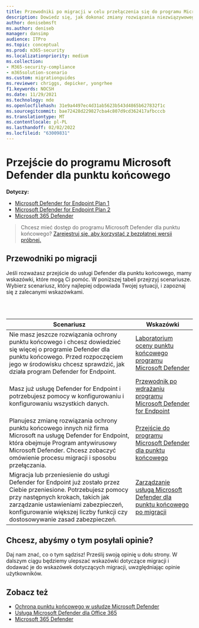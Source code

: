 ```yaml
---
title: Przewodniki po migracji w celu przełączenia się do programu Microsoft Defender dla punktu końcowego
description: Dowiedz się, jak dokonać zmiany rozwiązania niezwiązywowego Microsoft 365 Defender do programu Microsoft Defender for Endpoint
author: denisebmsft
ms.author: deniseb
manager: dansimp
audience: ITPro
ms.topic: conceptual
ms.prod: m365-security
ms.localizationpriority: medium
ms.collection:
- M365-security-compliance
- m365solution-scenario
ms.custom: migrationguides
ms.reviewer: chriggs, depicker, yongrhee
f1.keywords: NOCSH
ms.date: 11/29/2021
ms.technology: mde
ms.openlocfilehash: 31e9a4497ec4d31ab5623b543d4865b627832f1c
ms.sourcegitcommit: bae72428d229827cba4c807d9cd362417afbcccb
ms.translationtype: MT
ms.contentlocale: pl-PL
ms.lasthandoff: 02/02/2022
ms.locfileid: "63009831"
---
```

# <a name="make-the-switch-to-microsoft-defender-for-endpoint"></a>Przejście do programu Microsoft Defender dla punktu końcowego

**Dotyczy:**
- [Microsoft Defender for Endpoint Plan 1](https://go.microsoft.com/fwlink/p/?linkid=2154037)
- [Microsoft Defender for Endpoint Plan 2](https://go.microsoft.com/fwlink/p/?linkid=2154037)
- [Microsoft 365 Defender](https://go.microsoft.com/fwlink/?linkid=2118804)

> Chcesz mieć dostęp do programu Microsoft Defender dla punktu końcowego? [Zarejestruj się, aby korzystać z bezpłatnej wersji próbnej.](https://signup.microsoft.com/create-account/signup?products=7f379fee-c4f9-4278-b0a1-e4c8c2fcdf7e&ru=https://aka.ms/MDEp2OpenTrial?ocid=docs-wdatp-exposedapis-abovefoldlink)

## <a name="migration-guides"></a>Przewodniki po migracji

Jeśli rozważasz przejście do usługi Defender dla punktu końcowego, mamy wskazówki, które mogą Ci pomóc. W poniższej tabeli przejrzyj scenariusze. Wybierz scenariusz, który najlepiej odpowiada Twojej sytuacji, i zapoznaj się z zalecanymi wskazówkami.

<br/><br/>

|Scenariusz|Wskazówki|
|---|---|
|Nie masz jeszcze rozwiązania ochrony punktu końcowego i chcesz dowiedzieć się więcej o programie Defender dla punktu końcowego. Przed rozpoczęciem jego w środowisku chcesz sprawdzić, jak działa program Defender for Endpoint.|[Laboratorium oceny punktu końcowego programu Microsoft Defender](evaluation-lab.md)|
|Masz już usługę Defender for Endpoint i potrzebujesz pomocy w konfigurowaniu i konfigurowaniu wszystkich danych.|[Przewodnik po wdrażaniu programu Microsoft Defender for Endpoint](deployment-phases.md)|
|Planujesz zmianę rozwiązania ochrony punktu końcowego innych niż firma Microsoft na usługę Defender for Endpoint, która obejmuje Program antywirusowy Microsoft Defender. Chcesz zobaczyć omówienie procesu migracji i sposobu przełączania.|[Przejście do programu Microsoft Defender dla punktu końcowego](switch-to-mde-overview.md)|
|Migracja lub przeniesienie do usługi Defender for Endpoint już zostało przez Ciebie przeniesione. Potrzebujesz pomocy przy następnych krokach, takich jak zarządzanie ustawieniami zabezpieczeń, konfigurowanie większej liczby funkcji czy dostosowywanie zasad zabezpieczeń.|[Zarządzanie usługą Microsoft Defender dla punktu końcowego po migracji](manage-mde-post-migration.md)|


## <a name="do-you-have-feedback-for-us"></a>Chcesz, abyśmy o tym posyłali opinie?

Daj nam znać, co o tym sądzisz! Prześlij swoją opinię u dołu strony. W dalszym ciągu będziemy ulepszać wskazówki dotyczące migracji i dodawać je do wskazówek dotyczących migracji, uwzględniając opinie użytkowników.

## <a name="see-also"></a>Zobacz też

- [Ochrona punktu końcowego w usłudze Microsoft Defender](/windows/security/threat-protection)
- [Usługa Microsoft Defender dla Office 365](/microsoft-365/security/office-365-security/office-365-atp)
- [Microsoft 365 Defender](/microsoft-365/security/defender/microsoft-365-defender)
